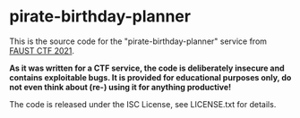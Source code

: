 pirate-birthday-planner
=======================

This is the source code for the "pirate-birthday-planner" service from [FAUST CTF 2021](https://2021.faustctf.net).

**As it was written for a CTF service, the code is deliberately insecure and contains exploitable bugs. It
is provided for educational purposes only, do not even think about (re-) using it for anything productive!**

The code is released under the ISC License, see LICENSE.txt for details.
